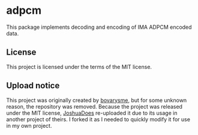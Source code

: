 # adpcm

This package implements decoding and encoding of IMA ADPCM encoded data.

## License

This project is licensed under the terms of the MIT license.

## Upload notice

This project was originally created by [bovarysme](https://github.com/bovarysme), but for some unknown reason, the repository was removed. Because the project was released under the MIT license, [JoshuaDoes](https://github.com/JoshuaDoes) re-uploaded it due to its usage in another project of theirs. I forked it as I needed to quickly modify it for use in my own project.

